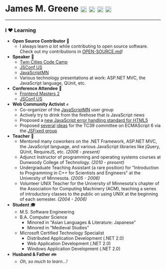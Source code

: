 # James M. Greene [<img class="emoji" title="GitHub" alt=":octocat:" src="https://a248.e.akamai.net/assets.github.com/images/icons/emoji/octocat.png" height="20" width="20" align="absmiddle" />][me/gh] [<img class="emoji" title="Twitter" alt=":bird:" src="https://a248.e.akamai.net/assets.github.com/images/icons/emoji/bird.png" height="20" width="20" align="absmiddle" />][me/t] [<img class="emoji" title="Email" alt=":e-mail:" src="https://a248.e.akamai.net/assets.github.com/images/icons/emoji/e-mail.png" height="20" width="20" align="absmiddle" />][me/email] [<img class="emoji" title="Website" alt=":earth_americas:" src="https://a248.e.akamai.net/assets.github.com/images/icons/emoji/earth_americas.png" height="20" width="20" align="absmiddle" />][me/site]  

---

### I :heart: Learning
 - **Open Source Contributor** :gift:
    - I always learn _a lot_ while contributing to open source software. Check out my contributions in [OPEN-SOURCE.md][cover-letter/open-source]!
 - **Speaker** :speech_balloon:
    - [Twin Cities Code Camp][speaker/tccc12]
    - [JSConf US][speaker/jsconf2012]
    - [JavaScriptMN][speaker/jsmn]
    - Various technology presentations at work: ASP.NET MVC, the JavaScript language, QUnit, etc.
 - **Conference Attendee** :ticket:
    - [Frontend Masters 2][attendee/fem2]
    - [JSConf US][attendee/jsconf2012]
 - **Web Community Activist** :fist:
    - Co-organizer of the [JavaScriptMN][community/jsmn] user group
    - Actively try to drink from the firehose that is JavaScript news
    - Proposed a [new JavaScript error handling standard for HTML5][community/html5]
    - Proposed [several][community/es6-idea1] [ideas][community/es6-idea2] for the TC39 committee on ECMAScript 6 via the [JSFixed group][community/jsfixed]
 - **Teacher** :book:
    - Mentored many coworkers on the .NET Framework, ASP.NET MVC, the JavaScript language, and various JavaScript
      libraries like jQuery, QUnit, RequireJS, etc. _(2006 - present)_
    - Adjunct Instructor of programming and operating systems courses at Dunwoody College of Technology. _(2010 - present)_
    - Undergraduate Teaching Assistant (a rare position) for "Introduction to Programming in C++ for Scientists
      and Engineers" at the University of Minnesota. _(2005 - 2006)_
    - Volunteer UNIX Teacher for the University of Minnesota's chapter of the Association for Computing Machinery (ACM),
      teaching a series of introductory classes to the public on using UNIX at the beginning of each semester. _(2004 - 2006)_
 - **Student** :mortar_board:
    - M.S. Software Engineering
    - B.A. Computer Science
       - Minored in "Asian Languages & Literature: Japanese"
       - Minored in "Medieval Studies"
    - Microsoft Certified Technology Specialist
       - Distributed Application Development (.NET 2.0)
       - Web Application Development (.NET 2.0)
       - Windows Application Development (.NET 2.0)
 - **Husband & Father** :family:
    - _Oh, so much to learn...!_


[me/gh]: http://github.com/JamesMGreene
[me/t]: http://twitter.com/_JamesMGreene
[me/email]: mailto:james.m.greene@gmail.com
[me/site]: http://jamesgreene.net/
[cover-letter/open-source]: OPEN-SOURCE.md
[speaker/tccc12]: http://www.twincitiescodecamp.com/tccc/spring2012/sessions.aspx#s5
[speaker/jsconf2012]: http://2012.jsconf.us/#/schedule
[speaker/jsmn]: http://www.meetup.com/JavaScriptMN/events/53366672/
[attendee/fem2]: http://lanyrd.com/2012/frontendmasters/
[attendee/jsconf2012]: http://2012.jsconf.us/
[community/jsmn]: http://www.meetup.com/JavaScriptMN/members/?op=leaders
[community/html5]: https://gist.github.com/JamesMGreene/3ded0f6e7f0a658b9394
[community/es6-idea1]: https://github.com/JSFixed/JSFixed/issues/51
[community/es6-idea2]: https://github.com/JSFixed/JSFixed/issues/71#issuecomment-5857559
[community/jsfixed]: https://github.com/JSFixed/JSFixed

